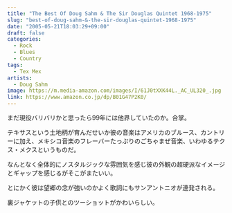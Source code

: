 ```yaml
---
title: "The Best Of Doug Sahm & The Sir Douglas Quintet 1968-1975"
slug: "best-of-doug-sahm-&-the-sir-douglas-quintet-1968-1975"
date: "2005-05-21T18:03:29+09:00"
draft: false
categories:
  - Rock
  - Blues
  - Country
tags:
  - Tex Mex
artists:
  - Doug Sahm
image: https://m.media-amazon.com/images/I/61J0tXXK44L._AC_UL320_.jpg
link: https://www.amazon.co.jp/dp/B01G47P2K0/
---
```

まだ現役バリバリかと思ったら99年には他界していたのか。合掌。
<!--more-->
テキサスという土地柄が育んだせいか彼の音楽はアメリカのブルース、カントリーに加え、メキシコ音楽のフレーバーたっぷりのごちゃまぜ音楽、いわゆるテクス・メクスというものだ。

なんとなく全体的にノスタルジックな雰囲気を感じ彼の外観の超硬派なイメージとギャップを感じるがそこがまたいい。 

とにかく彼は望郷の念が強いのかよく歌詞にもサンアントニオが連発される。 

裏ジャケットの子供とのツーショットがかわいらしい。 

